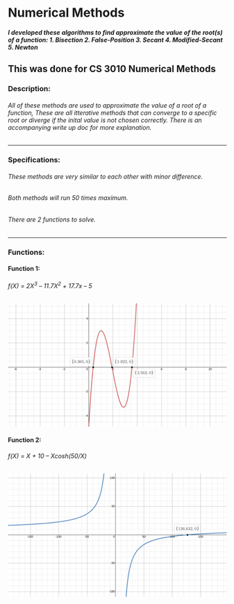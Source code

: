 # Numerical Methods
##### I developed these algorithms to find approximate the value of the root(s) of a function: 1. Bisection 2. False-Position 3. Secant 4. Modified-Secant 5. Newton

This was done for CS 3010 Numerical Methods
---
### Description:
###### All of these methods are used to approximate the value of a root of a function, These are all itterative methods that can converge to a specific root or diverge if the inital value is not chosen correctly. There is an accompanying write up doc for more explanation.
---
### Specifications:
###### These methods are very similar to each other with minor difference. 
###### Both methods will run 50 times maximum.
###### There are 2 functions to solve.
---
### Functions:
#### Function 1: 
###### f(X) = 2X<sup>3</sup> – 11.7X<sup>2</sup> + 17.7x – 5
![alt text](https://github.com/Arsham1024/Numerical_Methods/blob/master/F1.png?raw=true)

#### Function 2: 
###### f(X) = X + 10 – Xcosh(50/X)
![alt text](https://github.com/Arsham1024/Numerical_Methods/blob/master/F2.png?raw=true)

